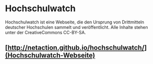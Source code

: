 # Hochschulwatch

Hochschulwatch ist eine Webseite, die den Ursprung von Drittmitteln deutscher Hochschulen sammelt und veröffentlicht. Alle Inhalte stehen unter der CreativeCommons CC-BY-SA.

## [http://netaction.github.io/hochschulwatch/](Hochschulwatch-Webseite)

